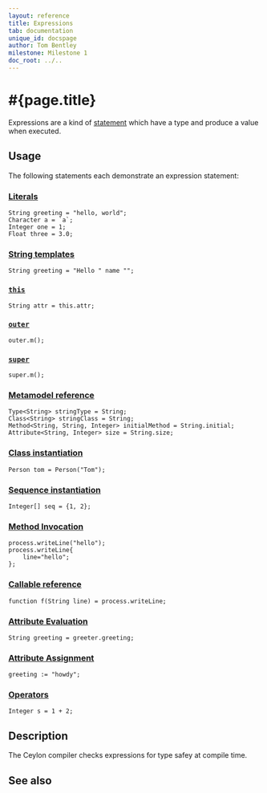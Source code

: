 ```yaml
---
layout: reference
title: Expressions
tab: documentation
unique_id: docspage
author: Tom Bentley
milestone: Milestone 1
doc_root: ../..
---
```


# #{page.title}

Expressions are a kind of [statement](../#statements) which have a type and 
produce a value when executed.

## Usage 

The following statements each demonstrate an expression statement:


### [Literals](../#literals)

    String greeting = "hello, world";
    Character a = `a`;
    Integer one = 1;
    Float three = 3.0;
    
### [String templates](string-template)

<!-- cat: String name = ""; -->
    String greeting = "Hello " name "";
    
### [`this`](this)

<!-- cat: class C() { String attr = ""; void m() { -->
    String attr = this.attr;
<!-- cat: }} -->
    
### [`outer`](outer) <!-- m3-->

<!-- no-check -->
    outer.m();
    
### [`super`](super)

<!-- no-check -->
    super.m();
    
### [Metamodel reference](metamodel-reference) <!-- m5-->

<!-- no-check -->
    Type<String> stringType = String;
    Class<String> stringClass = String;
    Method<String, String, Integer> initialMethod = String.initial;
    Attribute<String, Integer> size = String.size;

### [Class instantiation](class-instantiation)

<!-- cat: class Person(String name) {} -->
    Person tom = Person("Tom");

### [Sequence instantiation](sequence-instantiation)

    Integer[] seq = {1, 2};

### [Method Invocation](invocation)

<!-- cat: void m() { -->
    process.writeLine("hello");
    process.writeLine{
        line="hello";
    };
<!-- cat: } -->
    
### [Callable reference](callable-reference)

<!-- cat: void m() { -->
    function f(String line) = process.writeLine;
<!-- cat: } -->

### [Attribute Evaluation](attribute-evaluation)

<!-- cat: object greeter { shared String greeting = ""; } -->
    String greeting = greeter.greeting;
    
### [Attribute Assignment](attribute-assignment)

<!-- cat: variable String greeting; -->
    greeting := "howdy";
    
### [Operators](../#operators)

    Integer s = 1 + 2;

## Description

The Ceylon compiler checks expressions for type safey at compile time.

## See also

